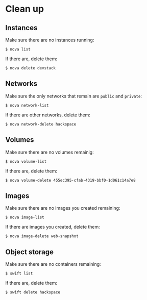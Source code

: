 # Clean up

## Instances

Make sure there are no instances running:

    $ nova list

If there are, delete them:

    $ nova delete devstack

## Networks

Make sure the only networks that remain are `public` and `private`:

    $ nova network-list

If there are other networks, delete them:

    $ nova network-delete hackspace

## Volumes

Make sure there are no volumes remainig:

    $ nova volume-list

If there are, delete them:

    $ nova volume-delete 455ec395-cfab-4319-bbf0-1d061c14a7e8

## Images

Make sure there are no images you created remaining:

    $ nova image-list

If there are images you created, delete them:

    $ nova image-delete web-snapshot

## Object storage

Make sure there are no containers remaining:

    $ swift list

If there are, delete them:

    $ swift delete hackspace
